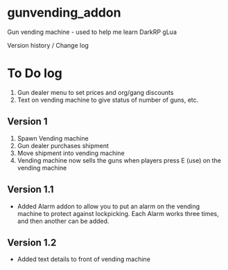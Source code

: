 # gunvending_addon
 Gun vending machine - used to help me learn DarkRP gLua 

Version history / Change log

To Do log
==========
1. Gun dealer menu to set prices and org/gang discounts
2. Text on vending machine to give status of number of guns, etc.

Version 1
-----------
1. Spawn Vending machine
2. Gun dealer purchases shipment
3. Move shipment into vending machine
4. Vending machine now sells the guns when players press E (use) on the vending machine


Version 1.1
-----------
+ Added Alarm addon to allow you to put an alarm on the vending machine to protect against lockpicking. Each Alarm works three times, and then another can be added.

Version 1.2
-----------
+ Added text details to front of vending machine